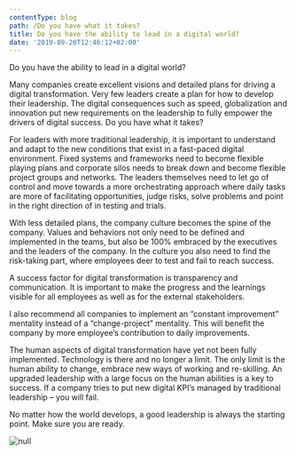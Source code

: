 ```yaml
---
contentType: blog
path: /Do you have what it takes?
title: Do you have the ability to lead in a digital world?
date: '2019-09-20T12:46:12+02:00'
---
```

Do you have the ability to lead in a digital world?  

Many companies create excellent visions and detailed plans for driving a digital transformation. Very few leaders create a plan for how to develop their leadership. The digital consequences such as speed, globalization and innovation put new requirements on the leadership to fully empower the drivers of digital success. Do you have what it takes?

For leaders with more traditional leadership, it is important to understand and adapt to the new conditions that exist in a fast-paced digital environment. Fixed systems and frameworks need to become flexible playing plans and corporate silos needs to break down and become flexible project groups and networks. The leaders themselves need to let go of control and move towards a more orchestrating approach where daily tasks are more of facilitating opportunities, judge risks, solve problems and point in the right direction of in testing and trials. 

With less detailed plans, the company culture becomes the spine of the company. Values and behaviors not only need to be defined and implemented in the teams, but also be 100% embraced by the executives and the leaders of the company. In the culture you also need to find the risk-taking part, where employees deer to test and fail to reach success. 

A success factor for digital transformation is transparency and communication. It is important to make the progress and the learnings visible for all employees as well as for the external stakeholders. 

I also recommend all companies to implement an “constant improvement” mentality instead of a “change-project” mentality. This will benefit the company by more employee’s contribution to daily improvements. 

The human aspects of digital transformation have yet not been fully implemented. Technology is there and no longer a limit. The only limit is the human ability to change, embrace new ways of working and re-skilling. An upgraded leadership with a large focus on the human abilities is a key to success. If a company tries to put new digital KPI’s managed by traditional leadership – you will fail.  

No matter how the world develops, a good leadership is always the starting point. Make sure you are ready. 

![null](/files/hand-robot-human.jpg)
